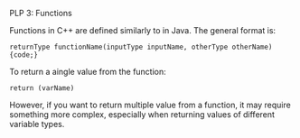 PLP 3: Functions

Functions in C++ are defined similarly to in Java. 
The general format is:
```
returnType functionName(inputType inputName, otherType otherName) {code;}
```
To return a aingle value from the function:
```
return (varName)
```
However, if you want to return multiple value from a function, it may require something more complex, 
especially when returning values of different variable types.
